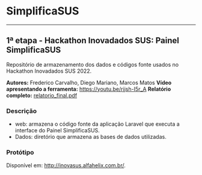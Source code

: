# SimplificaSUS

<hr>

## 1ª etapa - Hackathon Inovadados SUS: Painel SimplificaSUS
Repositório de armazenamento dos dados e códigos fonte usados no Hackathon Inovadados SUS 2022.

**Autores:** Frederico Carvalho, Diego Mariano, Marcos Matos
**Vídeo apresentando a ferramenta:** <a href="https://youtu.be/rjjsh-I5r_A">https://youtu.be/rjjsh-I5r_A</a>
**Relatório completo:** <a href="relatorio_final.pdf">relatorio_final.pdf</a>

### Descrição
- web: armazena o código fonte da aplicação Laravel que executa a interface do Painel SimplificaSUS.
- Dados: diretório que armazena as bases de dados utilizadas.

### Protótipo
Disponível em: <a href="http://inovasus.alfahelix.com.br/">http://inovasus.alfahelix.com.br/</a>.

